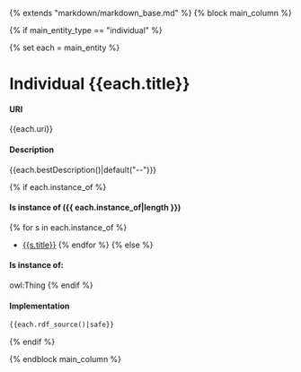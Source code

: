 {% extends "markdown/markdown_base.md" %}
{% block main_column %}


{% if main_entity_type == "individual"  %}
    
{% set each =  main_entity  %}

# Individual {{each.title}}


#### URI
{{each.uri}}

#### Description
{{each.bestDescription()|default("--")}}


{% if each.instance_of %}
#### Is instance of ({{ each.instance_of|length }})
{% for s in each.instance_of %}
- [{{s.title}}]({{s.slug}}.md)
{% endfor %}
{% else %}
#### Is instance of:
owl:Thing
{% endif %}


#### Implementation
```rdf
{{each.rdf_source()|safe}}
```

{% endif %}




{% endblock main_column %}